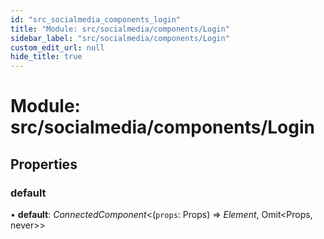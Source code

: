 ```yaml
---
id: "src_socialmedia_components_login"
title: "Module: src/socialmedia/components/Login"
sidebar_label: "src/socialmedia/components/Login"
custom_edit_url: null
hide_title: true
---
```


# Module: src/socialmedia/components/Login

## Properties

### default

• **default**: *ConnectedComponent*<(`props`: Props) => *Element*, Omit<Props, never\>\>
